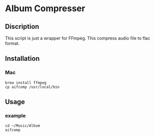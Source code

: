 # Album Compresser

## Discription

This script is just a wrapper for FFmpeg.
This compress audio file to flac format.


## Installation

### Mac
```
brew install ffmpeg
cp aifcomp /usr/local/bin
```

## Usage

### example
```
cd ~/Music/Album
aifcomp
```